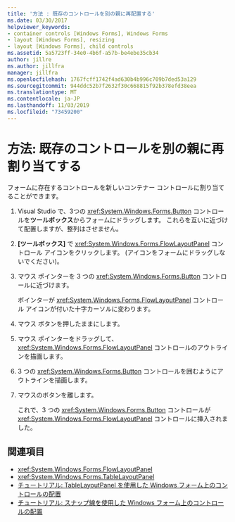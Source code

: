 ```yaml
---
title: '方法 : 既存のコントロールを別の親に再配置する'
ms.date: 03/30/2017
helpviewer_keywords:
- container controls [Windows Forms], Windows Forms
- layout [Windows Forms], resizing
- layout [Windows Forms], child controls
ms.assetid: 5a5723ff-34e0-4b6f-a57b-be4ebe35cb34
author: jillre
ms.author: jillfra
manager: jillfra
ms.openlocfilehash: 1767fcff1742f4ad630b4b996c709b7ded53a129
ms.sourcegitcommit: 944ddc52b7f2632f30c668815f92b378efd38eea
ms.translationtype: MT
ms.contentlocale: ja-JP
ms.lasthandoff: 11/03/2019
ms.locfileid: "73459200"
---
```

# <a name="how-to-reassign-existing-controls-to-a-different-parent"></a>方法: 既存のコントロールを別の親に再割り当てする

フォームに存在するコントロールを新しいコンテナー コントロールに割り当てることができます。

1. Visual Studio で、3つの <xref:System.Windows.Forms.Button> コントロールを**ツールボックス**からフォームにドラッグします。 これらを互いに近づけて配置しますが、整列はさせません。

2. **[ツールボックス]** で <xref:System.Windows.Forms.FlowLayoutPanel> コントロール アイコンをクリックします。 (アイコンをフォームにドラッグしないでください)。

3. マウス ポインターを 3 つの <xref:System.Windows.Forms.Button> コントロールに近づけます。

   ポインターが <xref:System.Windows.Forms.FlowLayoutPanel> コントロール アイコンが付いた十字カーソルに変わります。

4. マウス ボタンを押したままにします。

5. マウス ポインターをドラッグして、 <xref:System.Windows.Forms.FlowLayoutPanel> コントロールのアウトラインを描画します。

6. 3 つの <xref:System.Windows.Forms.Button> コントロールを囲むようにアウトラインを描画します。

7. マウスのボタンを離します。

   これで、3 つの <xref:System.Windows.Forms.Button> コントロールが <xref:System.Windows.Forms.FlowLayoutPanel> コントロールに挿入されました。

## <a name="see-also"></a>関連項目

- <xref:System.Windows.Forms.FlowLayoutPanel>
- <xref:System.Windows.Forms.TableLayoutPanel>
- [チュートリアル: TableLayoutPanel を使用した Windows フォーム上のコントロールの配置](walkthrough-arranging-controls-on-windows-forms-using-a-tablelayoutpanel.md)
- [チュートリアル: スナップ線を使用した Windows フォーム上のコントロールの配置](walkthrough-arranging-controls-on-windows-forms-using-snaplines.md)
